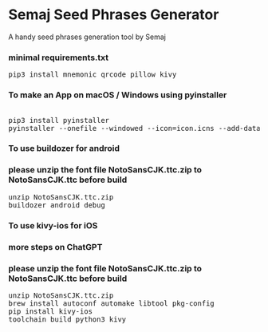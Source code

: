 # Semaj Seed Phrases Generator
A handy seed phrases generation tool by Semaj

### minimal requirements.txt
<pre>
pip3 install mnemonic qrcode pillow kivy
</pre>

### To make an App on macOS / Windows using pyinstaller
<pre> 
pip3 install pyinstaller
pyinstaller --onefile --windowed --icon=icon.icns --add-data "main.py:." main.py
</pre>

### To use buildozer for android
### please unzip the font file NotoSansCJK.ttc.zip to NotoSansCJK.ttc before build
<pre>
unzip NotoSansCJK.ttc.zip
buildozer android debug
</pre>

### To use kivy-ios for iOS
### more steps on ChatGPT
### please unzip the font file NotoSansCJK.ttc.zip to NotoSansCJK.ttc before build
<pre>
unzip NotoSansCJK.ttc.zip
brew install autoconf automake libtool pkg-config
pip install kivy-ios
toolchain build python3 kivy
</pre>
